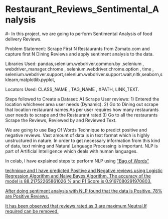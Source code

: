 # Restaurant_Reviews_Sentimental_Analysis

#- In this project, we are going to perform Sentimental Analysis of food delivery Reviews.

Problem Statement: Scrape First N Restaurants from Zomato.com and capture first N Dining Reviews and apply sentiment analysis to the data.

Libraries Used: pandas,selenium.webdriver.common.by ,selenium , webdriver_manager.chrome , selenium.webdriver.chrome.option , time , selenium.webdriver.support,selenium.webdriver.support.wait,nltk,seaborn,sklearn,matplotlib.pyplot,

Locators Used: CLASS_NAME , TAG_NAME , XPATH, LINK_TEXT.

Steps followed to Create a Dataset: A] Scrape User reviews: 1) Entered the location whichever area user needs (Dynamic). 2) Go to Dining out scrape that location restaurant names.As per user requires how many restaurants user needs to scrape and the Restaurant rated 3) Go to all the restaurants Scrape the Reviews, Reviewed by and Reviewed Text.

We are going to use Bag Of Words Technique to predict positive and negative reviews. Vast amount of data is in text format which is highly unstructured in nature. In order to get necessary information from this kind of data, text mining and Natural Language Processing is important. NLP is part of Artificial Intelligence which deals with human languages.

In colab, I have explained steps to perform NLP using <a href=""> "Bag of Words" 

  technique and I have predicted Positive and Negative reviews using Logistic Regression Algorithm and Naive Bayes Algorithm. The accuracy of the model is 88.21752265861026 % and F1 Score is 0.9197080291970803.

After doing sentiment analysis with NLP found that the data is Positive. 78% are Positive Reviews.

It has been observed that reviews rated as 3 are maximum Neutral.If required can be removed.
